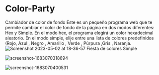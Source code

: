 # Color-Party
Cambiador de color de fondo
Este es un pequeño programa web que te permite cambiar el color de fondo de la página en dos modos diferentes: Hex y Simple. En el modo hex, el programa elegirá un color hexadecimal aleatorio. En el modo simple, elije entre una lista de colores predefinidos (Rojo, Azul , Negro , Amarillo , Verde , Púrpura ,Gris , Naranja.
![Screenshot 2023-05-02 at 18-36-57 Fiesta de colores Simple](https://user-images.githubusercontent.com/126691039/235808264-67d05194-0374-4c26-9c15-8a325429abba.png)

![screenshot-1683070318694](https://user-images.githubusercontent.com/126691039/235808251-7c15c500-0162-4bf9-b149-a46be604c411.jpeg)

![screenshot-1683070400531](https://user-images.githubusercontent.com/126691039/235808256-f7c4fb42-3140-4826-a869-5190f6fcdcbe.jpeg)
